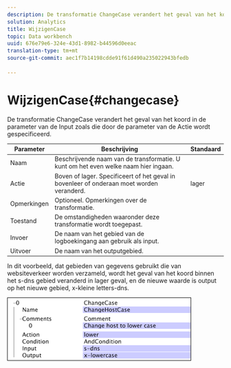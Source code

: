 ```yaml
---
description: De transformatie ChangeCase verandert het geval van het koord in de parameter van de Input zoals die door de parameter van de Actie wordt gespecificeerd.
solution: Analytics
title: WijzigenCase
topic: Data workbench
uuid: 676e79e6-324e-43d1-8982-b44596d0eeac
translation-type: tm+mt
source-git-commit: aec1f7b14198cdde91f61d490a235022943bfedb

---
```



# WijzigenCase{#changecase}

De transformatie ChangeCase verandert het geval van het koord in de parameter van de Input zoals die door de parameter van de Actie wordt gespecificeerd.

| Parameter | Beschrijving | Standaard |
|---|---|---|
| Naam | Beschrijvende naam van de transformatie. U kunt om het even welke naam hier ingaan. |  |
| Actie | Boven of lager. Specificeert of het geval in bovenleer of onderaan moet worden veranderd. | lager |
| Opmerkingen | Optioneel. Opmerkingen over de transformatie. |  |
| Toestand | De omstandigheden waaronder deze transformatie wordt toegepast. |  |
| Invoer | De naam van het gebied van de logboekingang aan gebruik als input. |  |
| Uitvoer | De naam van het outputgebied. |  |

In dit voorbeeld, dat gebieden van gegevens gebruikt die van websiteverkeer worden verzameld, wordt het geval van het koord binnen het s-dns gebied veranderd in lager geval, en de nieuwe waarde is output op het nieuwe gebied, x-kleine letters-dns.

![](assets/cfg_TransformationType_ChangeCase.png)

